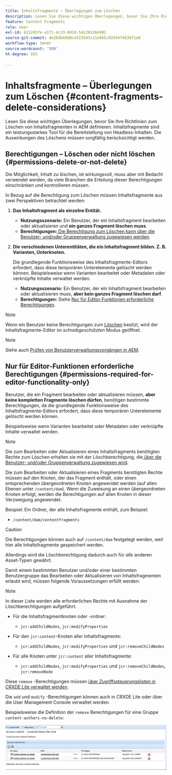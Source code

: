 ```yaml
---
title: Inhaltsfragmente – Überlegungen zum Löschen
description: Lesen Sie diese wichtigen Überlegungen, bevor Sie Ihre Richtlinien zum Löschen von Inhaltsfragmenten in AEM definieren. Inhaltsfragmente sind ein leistungsstarkes Tool für die Bereitstellung von Headless-Inhalten. Die Auswirkungen des Löschens müssen sorgfältig berücksichtigt werden.
feature: Content Fragments
role: User
exl-id: 6212457e-a171-4c33-8d19-54c26516e981
source-git-commit: de38dbb9d0ce523543c11e665c02034f4b38f1e6
workflow-type: tm+mt
source-wordcount: '509'
ht-degree: 92%

---
```


# Inhaltsfragmente – Überlegungen zum Löschen {#content-fragments-delete-considerations}

Lesen Sie diese wichtigen Überlegungen, bevor Sie Ihre Richtlinien zum Löschen von Inhaltsfragmenten in AEM definieren. Inhaltsfragmente sind ein leistungsstarkes Tool für die Bereitstellung von Headless-Inhalten. Die Auswirkungen des Löschens müssen sorgfältig berücksichtigt werden.

## Berechtigungen – Löschen oder nicht löschen {#permissions-delete-or-not-delete}

Die Möglichkeit, Inhalt zu löschen, ist wirkungsvoll, muss aber mit Bedacht verwendet werden, da viele Branchen die Erteilung dieser Berechtigungen einschränken und kontrollieren müssen.

In Bezug auf die Berechtigung zum Löschen müssen Inhaltsfragmente aus zwei Perspektiven betrachtet werden:

1. **Das Inhaltsfragment als einzelne Entität.**

   * **Nutzungsszenario:** Ein Benutzer, der ein Inhaltsfragment bearbeiten oder aktualisieren und **ein ganzes Fragment löschen muss**.
   * **Berechtigungen:**[](/help/sites-administering/security.md#actions)[ Die Berechtigung zum Löschen kann über die Benutzer- und/oder Gruppenverwaltung zugewiesen werden](/help/sites-administering/security.md#managing-permissions).

2. **Die verschiedenen Unterentitäten, die ein Inhaltsfragment bilden. Z. B. Varianten, Unterknoten.**

   Die grundlegende Funktionsweise des Inhaltsfragmente-Editors erfordert, dass diese temporären Unterelemente gelöscht werden können. Beispielsweise wenn Varianten bearbeitet oder Metadaten oder verknüpfte Inhalte verwaltet werden.

   * **Nutzungsszenario:** Ein Benutzer, der ein Inhaltsfragment bearbeiten oder aktualisieren muss, **aber kein ganzes Fragment löschen darf**.
   * **Berechtigungen:** Siehe [Nur für Editor-Funktionen erforderliche Berechtigungen](#permissions-required-for-editor-functionality-only).

>[!NOTE]
>
>Wenn ein Benutzer keine Berechtigungen zum [Löschen](/help/sites-administering/security.md#actions) besitzt, wird der Inhaltsfragmente-Editor im *schreibgeschützten* Modus geöffnet.

>[!NOTE]
>
>Siehe auch [Prüfen von Benutzerverwaltungsvorgängen in AEM](/help/sites-administering/audit-user-management-operations.md).

## Nur für Editor-Funktionen erforderliche Berechtigungen {#permissions-required-for-editor-functionality-only}

Benutzer, die ein Fragment bearbeiten oder aktualisieren müssen, **aber keine kompletten Fragmente löschen dürfen**, benötigen bestimmte Berechtigungen, da die grundlegende Funktionsweise des Inhaltsfragmente-Editors erfordert, dass diese temporären Unterelemente gelöscht werden können.

Beispielsweise wenn Varianten bearbeitet oder Metadaten oder verknüpfte Inhalte verwaltet werden.

>[!NOTE]
>
>Die zum Bearbeiten oder Aktualisieren eines Inhaltsfragments benötigten Rechte zum Löschen erhalten sie mit der Löschberechtigung, die[ über die Benutzer- und/oder Gruppenverwaltung zugewiesen wird](/help/sites-administering/security.md#managing-permissions).

Die zum Bearbeiten oder Aktualisieren eines Fragments benötigten Rechte müssen auf den Knoten, der das Fragment enthält, oder einen entsprechenden übergeordneten Knoten angewendet werden (auf allen Ebenen unter `/content/dam`). Wenn die Zuweisung an einen übergeordneten Knoten erfolgt, werden die Berechtigungen auf allen Knoten in dieser Verzweigung angewendet.

Beispiel: Ein Ordner, der alle Inhaltsfragmente enthält, zum Beispiel:

* `/content/dam/contentfragments`

>[!CAUTION]
>
>Die Berechtigungen können auch auf `/content/dam` festgelegt werden, weil hier alle Inhaltsfragmente gespeichert werden.
>
>Allerdings wird die Löschberechtigung dadurch auch für *alle* anderen Asset-Typen gewährt.

Damit einem bestimmten Benutzer und/oder einer bestimmten Benutzergruppe das Bearbeiten oder Aktualisieren von Inhaltsfragmenten erlaubt wird, müssen folgende Voraussetzungen erfüllt werden:

>[!NOTE]
>
>In dieser Liste werden alle erforderlichen Rechte mit Ausnahme der Löschberechtigungen aufgeführt.

* Für die Inhaltsfragmentknoten oder -ordner:

   * `jcr:addChildNodes`, `jcr:modifyProperties`

* Für den `jcr:content`-Knoten aller Inhaltsfragmente:

   * `jcr:addChildNodes`, `jcr:modifyProperties` und `jcr:removeChildNodes`

* Für alle Knoten unter `jcr:content` aller Inhaltsfragmente:

   * `jcr:addChildNodes`, `jcr:modifyProperties` und `jcr:removeChildNodes`, `jcr:removeNode`

Diese `remove` -Berechtigungen müssen [über Zugriffssteuerungslisten in CRXDE Lite verwaltet werden](/help/sites-administering/user-group-ac-admin.md#access-right-management).

Die `add` und `modify` -Berechtigungen können auch in CRXDE Lite oder über die User Management Console verwaltet werden.

Beispielsweise die Definition der `remove` Berechtigungen für eine Gruppe `content-authors-no-delete`:

![cf-delete-03](assets/cf-delete-03.png)
